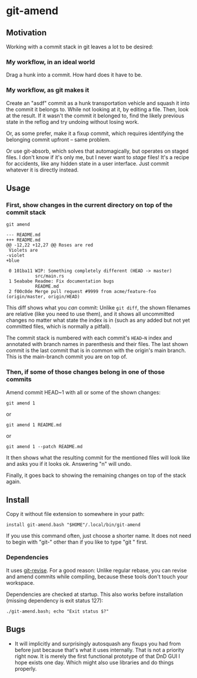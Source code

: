 # git-amend

## Motivation

Working with a commit stack in git leaves a lot to be desired:

### My workflow, in an ideal world

Drag a hunk into a commit. How hard does it have to be.

### My workflow, as git makes it

Create an "asdf" commit as a hunk transportation vehicle and squash it into the commit it belongs to.
While not looking at it, by editing a file.
Then, look at the result.
If it wasn't the commit it belonged to,
find the likely previous state in the reflog and
try undoing without losing work.

Or, as some prefer, make it a fixup commit, which requires identifying the belonging commit upfront – same problem.

Or use git-absorb, which solves that automagically, but operates on staged files.
I don't know if it's only me, but I never want to _stage_ files!
It's a recipe for accidents, like any hidden state in a user interface.
Just commit whatever it is directly instead.

## Usage

### First, show changes in the current directory on top of the commit stack

    git amend

    --- README.md
    +++ README.md
    @@ -12,22 +12,27 @@ Roses are red
     Violets are
    -violet
    +blue

     0 101ba11 WIP: Something completely different (HEAD -> master)
               src/main.rs
     1 5eababe Readme: Fix documentation bugs
               README.md
     2 f00c0de Merge pull request #9999 from acme/feature-foo (origin/master, origin/HEAD)

This diff shows what you _can_ commit:
Unlike `git diff`, the shown filenames are relative (like you need to use them),
and it shows all uncommitted changes no matter what state the index is in
(such as any added but not yet committed files, which is normally a pitfall).

The commit stack is numbered with each commit's `HEAD~N` index and annotated with branch names in parenthesis and their files.
The last shown commit is the last commit that is in common with the origin's main branch.
This is the main-branch commit you are on top of.

### Then, if some of those changes belong in one of those commits

Amend commit HEAD~1 with all or some of the shown changes:

    git amend 1

or

    git amend 1 README.md

or

    git amend 1 --patch README.md

It then shows what the resulting commit for the mentioned files will look like and asks you if it looks ok. Answering "n" will undo.

Finally, it goes back to showing the remaining changes on top of the stack again.

## Install

Copy it without file extension to somewhere in your path:

    install git-amend.bash "$HOME"/.local/bin/git-amend

If you use this command often, just choose a shorter name.
It does not need to begin with "git-" other than
if you like to type "git " first.

### Dependencies

It uses [git-revise](https://github.com/mystor/git-revise).
For a good reason: Unlike regular rebase, you can revise and amend commits while compiling, because these tools don't touch your workspace.

Dependencies are checked at startup. This also works before installation (missing dependency is exit status 127):

    ./git-amend.bash; echo "Exit status $?"

## Bugs

* It will implicitly and surprisingly autosquash any fixups you had from before
just because that's what it uses internally. That is not a priority right now. It is merely the first functional prototype of that DnD GUI I hope exists one day. Which might also use libraries and do things properly.
